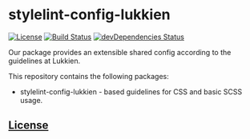 # stylelint-config-lukkien

[![License](https://img.shields.io/npm/l/stylelint-config-lukkien.svg)](https://www.npmjs.com/package/stylelint-config-lukkien)
[![Build Status](https://travis-ci.org/LUKKIEN/stylelint-config-lukkien.svg)](https://travis-ci.org/LUKKIEN/stylelint-config-lukkien)
[![devDependencies Status](https://david-dm.org/LUKKIEN/stylelint-config-lukkien/dev-status.svg)](https://david-dm.org/LUKKIEN/stylelint-config-lukkien?type=dev)

Our package provides an extensible shared config according to the guidelines at Lukkien.

This repository contains the following packages:

* stylelint-config-lukkien - based guidelines for CSS and basic SCSS usage.

## [License](LICENSE)
